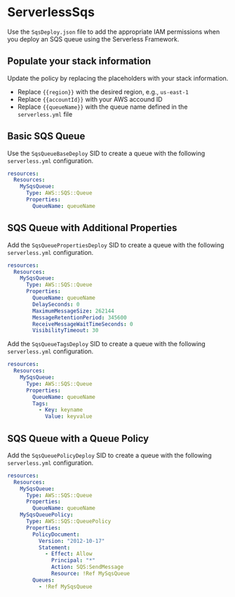 # ServerlessSqs

Use the `SqsDeploy.json` file to add the appropriate IAM permissions when you deploy an SQS queue using the Serverless Framework.

## Populate your stack information

Update the policy by replacing the placeholders with your stack information.

- Replace `{{region}}` with the desired region, e.g., `us-east-1`
- Replace `{{accountId}}` with your AWS accound ID
- Replace `{{queueName}}` with the queue name defined in the `serverless.yml` file

## Basic SQS Queue

Use the `SqsQueueBaseDeploy` SID to create a queue with the following `serverless.yml` configuration.

```yaml
resources:
  Resources:
    MySqsQueue:
      Type: AWS::SQS::Queue
      Properties:
        QueueName: queueName
```

## SQS Queue with Additional Properties

Add the `SqsQueuePropertiesDeploy` SID to create a queue with the following `serverless.yml` configuration.

```yaml
resources:
  Resources:
    MySqsQueue:
      Type: AWS::SQS::Queue
      Properties:
        QueueName: queueName
        DelaySeconds: 0
        MaximumMessageSize: 262144
        MessageRetentionPeriod: 345600
        ReceiveMessageWaitTimeSeconds: 0
        VisibilityTimeout: 30
```

Add the `SqsQueueTagsDeploy` SID to create a queue with the following `serverless.yml` configuration.

```yaml
resources:
  Resources:
    MySqsQueue:
      Type: AWS::SQS::Queue
      Properties:
        QueueName: queueName
        Tags:
          - Key: keyname
            Value: keyvalue
```

## SQS Queue with a Queue Policy

Add the `SqsQueuePolicyDeploy` SID to create a queue with the following `serverless.yml` configuration.

```yaml
resources:
  Resources:
    MySqsQueue:
      Type: AWS::SQS::Queue
      Properties:
        QueueName: queueName
    MySqsQueuePolicy:
      Type: AWS::SQS::QueuePolicy
      Properties: 
        PolicyDocument:
          Version: "2012-10-17"
          Statement:
            - Effect: Allow
              Principal: "*"
              Action: SQS:SendMessage
              Resource: !Ref MySqsQueue
        Queues: 
          - !Ref MySqsQueue
```
